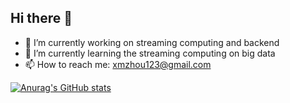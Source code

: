 ## Hi there 👋

<!--
- 🔭 I’m currently working on ...
- 🌱 I’m currently learning ...
- 👯 I’m looking to collaborate on ...
- 🤔 I’m looking for help with ...
- 💬 Ask me about ...
- 📫 How to reach me: ...
- 😄 Pronouns: ...
- ⚡ Fun fact: ...
-->

- 🔭 I’m currently working on streaming computing and backend
- 🌱 I’m currently learning the streaming computing on big data
- 📫 How to reach me: xmzhou123@gmail.com

[![Anurag's GitHub stats](https://github-readme-stats.vercel.app/api?username=XianmingZhou00&count_private=true)](https://github.com/anuraghazra/github-readme-stats)
